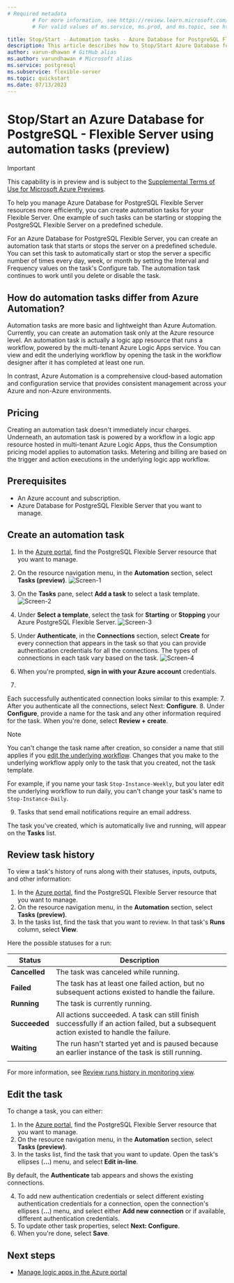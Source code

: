```yaml
---
# Required metadata
		# For more information, see https://review.learn.microsoft.com/en-us/help/platform/learn-editor-add-metadata?branch=main
		# For valid values of ms.service, ms.prod, and ms.topic, see https://review.learn.microsoft.com/en-us/help/platform/metadata-taxonomies?branch=main

title: Stop/Start - Automation tasks - Azure Database for PostgreSQL Flexible Server
description: This article describes how to Stop/Start Azure Database for PostgreSQL Flexible Server instance using the Automation tasks.
author: varun-dhawan # GitHub alias
ms.author: varundhawan # Microsoft alias
ms.service: postgresql
ms.subservice: flexible-server
ms.topic: quickstart
ms.date: 07/13/2023
---
```


# Stop/Start an Azure Database for PostgreSQL - Flexible Server using automation tasks (preview)

> [!IMPORTANT]
> This capability is in preview and is subject to the 
> [Supplemental Terms of Use for Microsoft Azure Previews](https://azure.microsoft.com/support/legal/preview-supplemental-terms/).

To help you manage Azure Database for PostgreSQL Flexible Server resources more efficiently, you can create automation tasks for your Flexible Server. One example of such tasks can be starting or stopping the PostgreSQL Flexible Server on a predefined schedule.

For an Azure Database for PostgreSQL Flexible Server, you can create an automation task that starts or stops the server on a predefined schedule. You can set this task to automatically start or stop the server a specific number of times every day, week, or month by setting the Interval and Frequency values on the task's Configure tab. The automation task continues to work until you delete or disable the task.

## How do automation tasks differ from Azure Automation?

Automation tasks are more basic and lightweight than Azure Automation. Currently, you can create an automation task only at the Azure resource level. An automation task is actually a logic app resource that runs a workflow, powered by the multi-tenant Azure Logic Apps service. You can view and edit the underlying workflow by opening the task in the workflow designer after it has completed at least one run.

In contrast, Azure Automation is a comprehensive cloud-based automation and configuration service that provides consistent management across your Azure and non-Azure environments. 

## Pricing

Creating an automation task doesn't immediately incur charges. Underneath, an automation task is powered by a workflow in a logic app resource hosted in multi-tenant Azure Logic Apps, thus the Consumption pricing model applies to automation tasks. Metering and billing are based on the trigger and action executions in the underlying logic app workflow. 


## Prerequisites
* An Azure account and subscription.
* Azure Database for PostgreSQL Flexible Server that you want to manage.

## Create an automation task

1. In the [Azure portal](https://portal.azure.com), find the PostgreSQL Flexible Server resource that you want to manage.
1. On the resource navigation menu, in the **Automation** section, select **Tasks (preview)**.
![Screen-1](media/create-automation-tasks/screen-2.png)


1. On the **Tasks** pane, select **Add a task** to select a task template.
![Screen-2](media/create-automation-tasks/screen-3.png)

1. Under **Select a template**, select the task for **Starting** or **Stopping** your Azure PostgreSQL Flexible Server.
![Screen-3](media/create-automation-tasks/screen-4.png)

1. Under **Authenticate**, in the **Connections** section, select **Create** for every connection that appears in the task so that you can provide authentication credentials for all the connections.  The types of connections in each task vary based on the task.
![Screen-4](media/create-automation-tasks/screen-5.png)

1. When you're prompted, **sign in with your Azure account** credentials.
1. 
Each successfully authenticated connection looks similar to this example:
7. After you authenticate all the connections, select Next: **Configure**.
8. Under **Configure**, provide a name for the task and any other information required for the task. When you're done, select **Review + create**.

> [!NOTE]
> You can't change the task name after creation, so consider a name that still applies if you [edit the underlying workflow](#edit-task-workflow). Changes that you make to the underlying workflow apply only to the task that you created, not the task template.
>
> For example, if you name your task `Stop-Instance-Weekly`, but you later edit the underlying workflow to run daily, you can't change your task's name to `Stop-Instance-Daily`.

9. Tasks that send email notifications require an email address.

The task you've created, which is automatically live and running, will appear on the **Tasks** list.

## Review task history

To view a task's history of runs along with their statuses, inputs, outputs, and other information:

1. In the [Azure portal](https://portal.azure.com), find the PostgreSQL Flexible Server resource that you want to manage.
2. On the resource navigation menu, in the **Automation** section, select **Tasks (preview)**.
3. In the tasks list, find the task that you want to review. In that task's **Runs** column, select **View**.

Here the possible statuses for a run:

   | Status | Description |
   |--------|-------------|
   | **Cancelled** | The task was canceled while running. |
   | **Failed** | The task has at least one failed action, but no subsequent actions existed to handle the failure. |
   | **Running** | The task is currently running. |
   | **Succeeded** | All actions succeeded. A task can still finish successfully if an action failed, but a subsequent action existed to handle the failure. |
   | **Waiting** | The run hasn't started yet and is paused because an earlier instance of the task is still running. |
   |||

   For more information, see [Review runs history in monitoring view](monitor-logic-apps.md#review-runs-history).

## Edit the task

To change a task, you can either:

1. In the [Azure portal](https://portal.azure.com), find the PostgreSQL Flexible Server resource that you want to manage.
2. On the resource navigation menu, in the **Automation** section, select **Tasks (preview)**.
3. In the tasks list, find the task that you want to update. Open the task's ellipses (**...**) menu, and select **Edit in-line**.

By default, the **Authenticate** tab appears and shows the existing connections.

4. To add new authentication credentials or select different existing authentication credentials for a connection, open the connection's ellipses (**...**) menu, and select either **Add new connection** or if available, different authentication credentials.
5. To update other task properties, select **Next: Configure**.
6. When you're done, select **Save**.

## Next steps

* [Manage logic apps in the Azure portal](manage-logic-apps-with-azure-portal.md)




